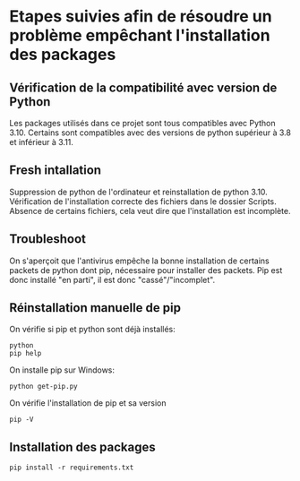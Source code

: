 # Etapes suivies afin de résoudre un problème empêchant l'installation des packages 

## Vérification de la compatibilité avec version de Python

Les packages utilisés dans ce projet sont tous compatibles avec Python 3.10.
Certains sont compatibles avec des versions de python supérieur à 3.8 et inférieur à 3.11.

## Fresh intallation

Suppression de python de l'ordinateur et reinstallation de python 3.10.
Vérification de l'installation correcte des fichiers dans le dossier Scripts.
Absence de certains fichiers, cela veut dire que l'installation est incomplète.

## Troubleshoot

On s'aperçoit que l'antivirus empêche la bonne installation de certains packets de python dont pip, nécessaire pour installer des packets.
Pip est donc installé "en parti", il est donc "cassé"/"incomplet".


## Réinstallation manuelle de pip

On vérifie si pip et python sont déjà installés:

````commandline
python
pip help
````
On installe pip sur Windows:
````commandline
python get-pip.py
````

On vérifie l'installation de pip et sa version

````commandline
pip -V
````

## Installation des packages

````commandline
pip install -r requirements.txt
````

